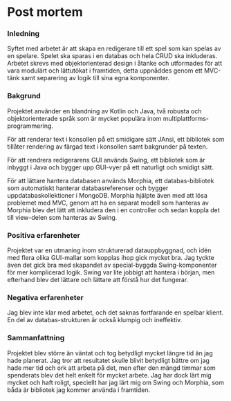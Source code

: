 # Post mortem
### Inledning
Syftet med arbetet är att skapa en redigerare till ett spel som kan spelas av 
en spelare. Spelet ska sparas i en databas och hela CRUD ska inkluderas. 
Arbetet skrevs med objektorienterad design i åtanke och utformades för att 
vara modulärt och lättutökat i framtiden, detta uppnåddes genom ett MVC-tänk 
samt separering av logik till sina egna komponenter.

### Bakgrund
Projektet använder en blandning av Kotlin och Java, två robusta och 
objektorienterade språk som är mycket populära inom multiplattforms-programmering. 

För att renderar text i konsollen på ett smidigare sätt JAnsi, ett bibliotek 
som tillåter rendering av färgad text i konsollen samt bakgrunder på texten. 

För att rendrera redigerarens GUI används Swing, ett bibliotek som är 
inbyggt i Java och bygger upp GUI-vyer på ett naturligt och smidigt sätt.

För att lättare hantera databasen används Morphia, ett databas-bibliotek 
som automatiskt hanterar databasreferenser och bygger uppdatabaskollektioner 
i MongoDB. Morphia hjälpte även med att lösa problemet med MVC, genom att ha 
en separat modell som hanteras av Morphia blev det lätt att inkludera den 
i en controller och sedan koppla det till view-delen som hanteras av Swing.

### Positiva erfarenheter
Projektet var en utmaning inom strukturerad datauppbyggnad, och idén med flera 
olika GUI-mallar som kopplas ihop gick mycket bra. Jag tyckte även det gick 
bra med skapandet av special-byggda Swing-komponenter för mer komplicerad logik. 
Swing var lite jobbigt att hantera i början, men efterhand blev det lättare och 
lättare att förstå hur det fungerar.

### Negativa erfarenheter
Jag blev inte klar med arbetet, och det saknas fortfarande en spelbar klient. 
En del av databas-strukturen är också klumpig och ineffektiv.

### Sammanfattning
Projektet blev större än väntat och tog betydligt mycket längre tid än jag hade 
planerat. Jag tror att resultatet skulle blivit betydligt bättre om jag hade mer 
tid och ork att arbeta på det, men efter den mängd timmar som spenderats blev det 
helt enkelt för mycket arbete. Jag har dock lärt mig mycket och haft roligt, speciellt 
har jag lärt mig om Swing och Morphia, som båda är bibliotek jag kommer använda i 
framtiden.